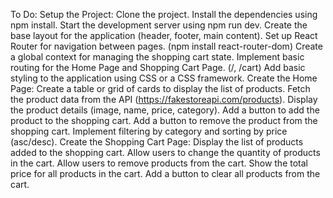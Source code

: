 To Do:
Setup the Project:
Clone the project.
Install the dependencies using npm install.
Start the development server using npm run dev.
Create the base layout for the application (header, footer, main content).
Set up React Router for navigation between pages. (npm install react-router-dom)
Create a global context for managing the shopping cart state.
Implement basic routing for the Home Page and Shopping Cart Page. (/, /cart)
Add basic styling to the application using CSS or a CSS framework.
Create the Home Page:
Create a table or grid of cards to display the list of products.
Fetch the product data from the API (https://fakestoreapi.com/products).
Display the product details (image, name, price, category).
Add a button to add the product to the shopping cart.
Add a button to remove the product from the shopping cart.
Implement filtering by category and sorting by price (asc/desc).
Create the Shopping Cart Page:
Display the list of products added to the shopping cart.
Allow users to change the quantity of products in the cart.
Allow users to remove products from the cart.
Show the total price for all products in the cart.
Add a button to clear all products from the cart.
